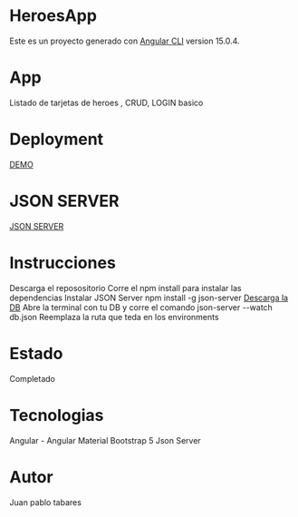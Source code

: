 # HeroesApp

Este es un proyecto generado con [Angular CLI](https://github.com/angular/angular-cli) version 15.0.4.

# App
Listado de tarjetas de heroes , CRUD, LOGIN basico

# Deployment
[DEMO](https://heroes-crud-jp.netlify.app/auth/login)


# JSON SERVER
[JSON SERVER](https://www.npmjs.com/package/json-server)

# Instrucciones
Descarga el reposositorio
Corre el npm install para instalar las dependencias
Instalar JSON Server npm install -g json-server
[Descarga la DB](https://github.com/jutaga/dbjson)
Abre la terminal con tu DB y corre el comando json-server --watch db.json
Reemplaza la ruta que teda en los environments

# Estado
Completado

# Tecnologias
Angular - Angular Material
Bootstrap 5
Json Server

# Autor 
Juan pablo tabares
